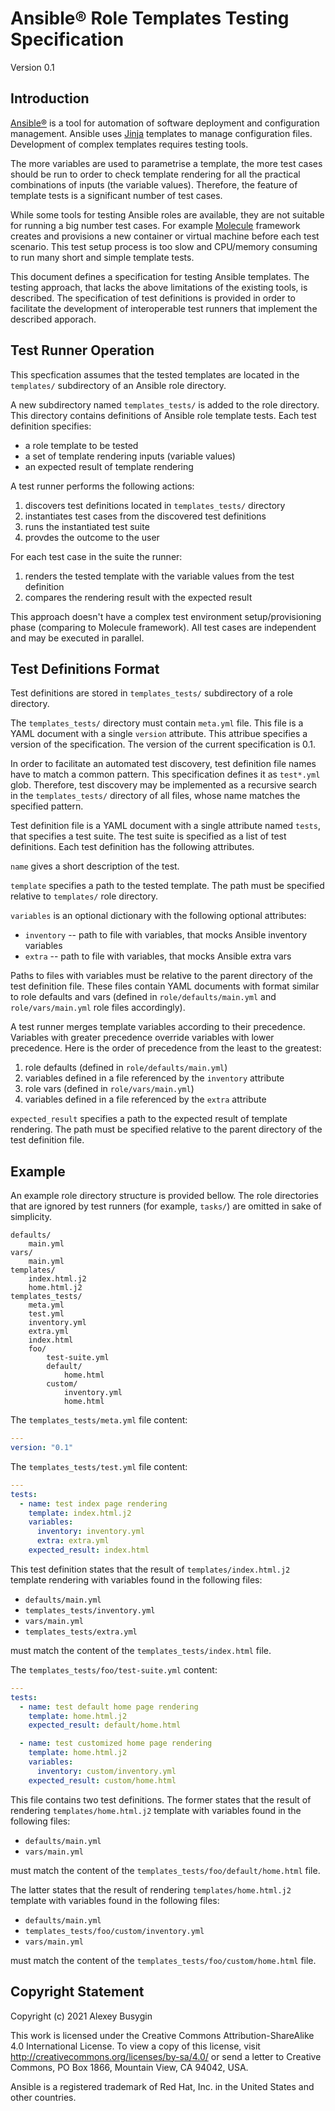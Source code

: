 Ansible&reg; Role Templates Testing Specification
=================================================

Version 0.1

Introduction
------------

[Ansible&reg;][Ansible] is a tool for automation of software deployment and
configuration management. Ansible uses [Jinja][Jinja] templates to manage
configuration files. Development of complex templates requires testing tools.

The more variables are used to parametrise a template, the more test cases
should be run to order to check template rendering for all the practical
combinations of inputs (the variable values). Therefore, the feature of
template tests is a significant number of test cases.

While some tools for testing Ansible roles are available, they are not suitable
for running a big number test cases. For example [Molecule][Molecule] framework
creates and provisions a new container or virtual machine before each test
scenario. This test setup process is too slow and CPU/memory consuming to run
many short and simple template tests.

This document defines a specification for testing Ansible templates. The testing
approach, that lacks the above limitations of the existing tools, is described.
The specification of test definitions is provided in order to facilitate the
development of interoperable test runners that implement the described apporach.

[Ansible]: https://github.com/ansible/ansible
[Jinja]: https://jinja.palletsprojects.com/
[Molecule]: https://github.com/ansible-community/molecule

Test Runner Operation
---------------------

This specfication assumes that the tested templates are located in the
`templates/` subdirectory of an Ansible role directory.

A new subdirectory named `templates_tests/` is added to the role directory. This
directory contains definitions of Ansible role template tests. Each test
definition specifies:

- a role template to be tested
- a set of template rendering inputs (variable values)
- an expected result of template rendering

A test runner performs the following actions:

1. discovers test definitions located in `templates_tests/` directory
2. instantiates test cases from the discovered test definitions
3. runs the instantiated test suite
4. provdes the outcome to the user

For each test case in the suite the runner:

1. renders the tested template with the variable values from the test definition
2. compares the rendering result with the expected result

This approach doesn't have a complex test environment setup/provisioning phase
(comparing to Molecule framework). All test cases are independent and may be
executed in parallel.

Test Definitions Format
-----------------------

Test definitions are stored in `templates_tests/` subdirectory of a role
directory.

The `templates_tests/` directory must contain `meta.yml` file. This file is a
YAML document with a single `version` attribute. This attribue specifies a
version of the specification. The version of the current specification is 0.1.

In order to facilitate an automated test discovery, test definition file names
have to match a common pattern. This specification defines it as `test*.yml`
glob. Therefore, test discovery may be implemented as a recursive search in the
`templates_tests/` directory of all files, whose name matches the specified
pattern.

Test definition file is a YAML document with a single attribute named `tests`,
that specifies a test suite. The test suite is specified as a list of test
definitions. Each test definition has the following attributes.

`name` gives a short description of the test.

`template` specifies a path to the tested template. The path must be specified
relative to `templates/` role directory.

`variables` is an optional dictionary with the following optional attributes:

- `inventory` -- path to file with variables, that mocks Ansible inventory
  variables
- `extra` -- path to file with variables, that mocks Ansible extra vars

Paths to files with variables must be relative to the parent directory of the
test definition file. These files contain YAML documents with format similar to
role defaults and vars (defined in `role/defaults/main.yml` and
`role/vars/main.yml` role files accordingly).

A test runner merges template variables according to their precedence. Variables
with greater precedence override variables with lower precedence. Here is the
order of precedence from the least to the greatest:

1. role defaults (defined in `role/defaults/main.yml`)
2. variables defined in a file referenced by the `inventory` attribute
3. role vars (defined in `role/vars/main.yml`)
4. variables defined in a file referenced by the `extra` attribute

`expected_result` specifies a path to the expected result of template
rendering. The path must be specified relative to the parent directory of the
test definition file.

Example
-------

An example role directory structure is provided bellow. The role directories
that are ignored by test runners (for example, `tasks/`) are omitted in sake of
simplicity.

```
defaults/
    main.yml
vars/
    main.yml
templates/
    index.html.j2
    home.html.j2
templates_tests/
    meta.yml
    test.yml
    inventory.yml
    extra.yml
    index.html
    foo/
        test-suite.yml
        default/
            home.html
        custom/
            inventory.yml
            home.html
```

The `templates_tests/meta.yml` file content:

```yaml
---
version: "0.1"
```

The `templates_tests/test.yml` file content:

```yaml
---
tests:
  - name: test index page rendering
    template: index.html.j2
    variables:
      inventory: inventory.yml
      extra: extra.yml
    expected_result: index.html
```

This test definition states that the result of `templates/index.html.j2`
template rendering with variables found in the following files:

- `defaults/main.yml`
- `templates_tests/inventory.yml`
- `vars/main.yml`
- `templates_tests/extra.yml`

must match the content of the `templates_tests/index.html` file.

The `templates_tests/foo/test-suite.yml` content:

```yaml
---
tests:
  - name: test default home page rendering
    template: home.html.j2
    expected_result: default/home.html

  - name: test customized home page rendering
    template: home.html.j2
    variables:
      inventory: custom/inventory.yml
    expected_result: custom/home.html
```

This file contains two test definitions. The former states that the result of
rendering `templates/home.html.j2` template with variables found in the
following files:

- `defaults/main.yml`
- `vars/main.yml`

must match the content of the `templates_tests/foo/default/home.html` file.

The latter states that the result of rendering `templates/home.html.j2` template
with variables found in the following files:

- `defaults/main.yml`
- `templates_tests/foo/custom/inventory.yml`
- `vars/main.yml`

must match the content of the `templates_tests/foo/custom/home.html` file.

Copyright Statement
-------------------

Copyright (c) 2021 Alexey Busygin

This work is licensed under the Creative Commons Attribution-ShareAlike 4.0
International License. To view a copy of this license, visit
http://creativecommons.org/licenses/by-sa/4.0/ or send a letter to Creative
Commons, PO Box 1866, Mountain View, CA 94042, USA.

Ansible is a registered trademark of Red Hat, Inc. in the United States and
other countries.

